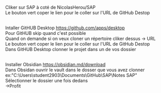 Cliker sur SAP à coté de NicolasHerou/SAP <br>
Le bouton vert coper le lien pour le coller sur l'URL de GitHub Destop <br> <br>

Intaller GitHUB Desktop https://github.com/apps/desktop <br>
Pour GitHUB skip quand c'est possible <br>
Quand on demande si on veux cloner un répertoire cliker dessus -> URL <br>
Le bouton vert coper le lien pour le coller sur l'URL de GitHub Destop <br>
Dans GitHUB Desktop clonner le projet dans un de vos dossier<br><br>

Installer Obsidian https://obsidian.md/download<br>
Dans Obsidan ouvrir le vault dans le dosser que vous avez clonner <br>
ex:"C:\Users\student2903\Documents\GitHub\SAP\Notes SAP"<br>
Sélectionner le dossier une fois dedans <br>
->Profit
